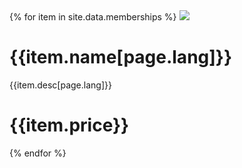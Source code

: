 

<div class="membership-blocks">
    {% for item in site.data.memberships %}
        <span class="membership-element {% if forloop.first %}membership-blocks-rounded-top{% elsif forloop.last %} membership-blocks-rounded-bottom {% endif %}" >
            <img src="{{item.image}}">
            <span>
                <h1>{{item.name[page.lang]}}</h1>
                <p>{{item.desc[page.lang]}}</p>
            </span>
            <h1>{{item.price}}</h1>
        </span>  
    {% endfor %}
</div>

